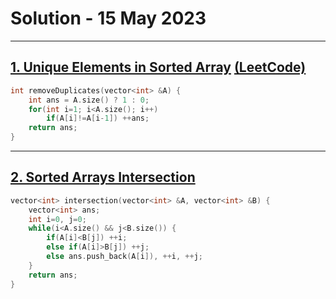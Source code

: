 # Solution - 15 May 2023

---
## [1. Unique Elements in Sorted Array](https://workat.tech/problem-solving/practice/unique-elements-sorted-array) [(LeetCode)](https://leetcode.com/problems/remove-duplicates-from-sorted-array/) 

```cpp
int removeDuplicates(vector<int> &A) {
    int ans = A.size() ? 1 : 0;
	for(int i=1; i<A.size(); i++)
		if(A[i]!=A[i-1]) ++ans;
	return ans;
}
```

---
## [2. Sorted Arrays Intersection](https://workat.tech/problem-solving/practice/sorted-arrays-intersection) 

```cpp
vector<int> intersection(vector<int> &A, vector<int> &B) {
	vector<int> ans;
	int i=0, j=0;
	while(i<A.size() && j<B.size()) {
		if(A[i]<B[j]) ++i;
		else if(A[i]>B[j]) ++j;
		else ans.push_back(A[i]), ++i, ++j;
	}
	return ans;
}
```